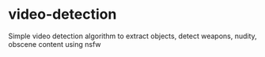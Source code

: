 # video-detection
Simple video detection algorithm to extract objects, detect weapons, nudity, obscene content using nsfw
